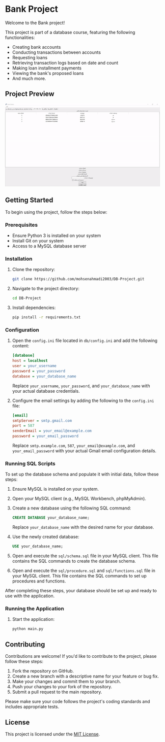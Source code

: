 # Bank Project

Welcome to the Bank project!

This project is part of a database course, featuring the following functionalities:

- Creating bank accounts
- Conducting transactions between accounts
- Requesting loans
- Retrieving transaction logs based on date and count
- Making loan installment payments
- Viewing the bank's proposed loans
- And much more.

## Project Preview

![Bank Project Preview](https://github.com/mohsenahmadi2003/DB-Project/blob/main/bank.gif)


## Getting Started

To begin using the project, follow the steps below:

### Prerequisites

- Ensure Python 3 is installed on your system
- Install Git on your system
- Access to a MySQL database server

### Installation

1. Clone the repository:

   ```bash
   git clone https://github.com/mohsenahmadi2003/DB-Project.git
   ```
2. Navigate to the project directory:

   ```bash
   cd DB-Project
   ```
3. Install dependencies:

   ```bash
   pip install -r requirements.txt
   ```

### Configuration

1. Open the `config.ini` file located in `db/config.ini` and add the following content:

   ```ini
   [database]
   host = localhost
   user = your_username
   password = your_password
   database = your_database_name
   ```

   Replace `your_username`, `your_password`, and `your_database_name` with your actual database credentials.
2. Configure the email settings by adding the following to the `config.ini` file:

   ```ini
   [email]
   smtpServer = smtp.gmail.com
   port = 587
   senderEmail = your_email@example.com
   password = your_email_password
   ```

   Replace `smtp.example.com`, `587`, `your_email@example.com`, and `your_email_password` with your actual Gmail email configuration details.

### Running SQL Scripts

To set up the database schema and populate it with initial data, follow these steps:

1. Ensure MySQL is installed on your system.
2. Open your MySQL client (e.g., MySQL Workbench, phpMyAdmin).
3. Create a new database using the following SQL command:

   ```sql
   CREATE DATABASE your_database_name;
   ```

   Replace `your_database_name` with the desired name for your database.
4. Use the newly created database:

   ```sql
   USE your_database_name;
   ```
5. Open and execute the `sql/schema.sql` file in your MySQL client. This file contains the SQL commands to create the database schema.
6. Open and execute the `sql/procedure.sql` and `sql/functions.sql` file in your MySQL client. This file contains the SQL commands to set up procedures and functions.

After completing these steps, your database should be set up and ready to use with the application.

### Running the Application

1. Start the application:

   ```bash
   python main.py
   ```

## Contributing

Contributions are welcome! If you'd like to contribute to the project, please follow these steps:

1. Fork the repository on GitHub.
2. Create a new branch with a descriptive name for your feature or bug fix.
3. Make your changes and commit them to your branch.
4. Push your changes to your fork of the repository.
5. Submit a pull request to the main repository.

Please make sure your code follows the project's coding standards and includes appropriate tests.

## License

This project is licensed under the [MIT License](LICENSE).
